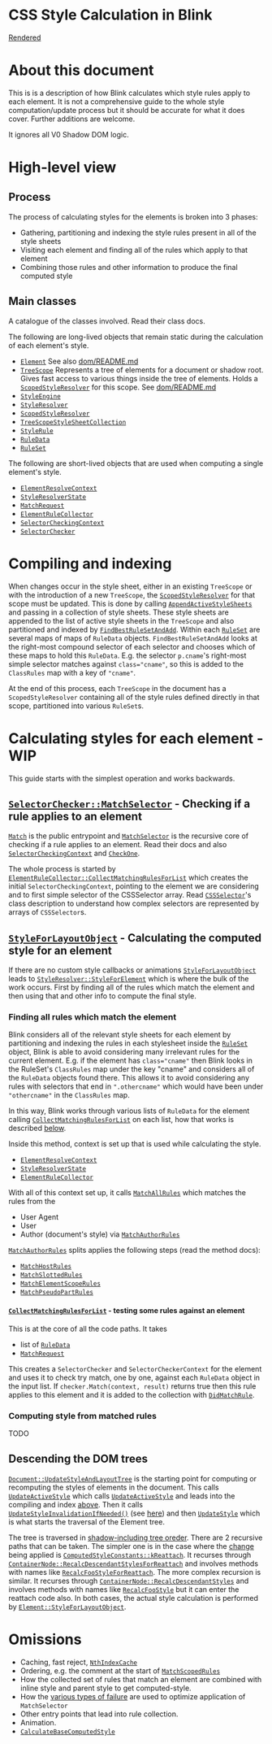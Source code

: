 # CSS Style Calculation in Blink

[Rendered](https://chromium.googlesource.com/chromium/src/+/master/third_party/blink/renderer/core/css/style-calculation.md)


# About this document

This is is a description of how Blink calculates which style rules apply to each
element. It is not a comprehensive guide to the whole style computation/update
process but it should be accurate for what it does cover. Further additions are
welcome.

It ignores all V0 Shadow DOM logic.


# High-level view


## Process

The process of calculating styles for the elements is broken into 3 phases:

*   Gathering, partitioning and indexing the style rules present in all of the
    style sheets
*   Visiting each element and finding all of the rules which apply to that
    element
*   Combining those rules and other information to produce the final computed
    style


## Main classes

A catalogue of the classes involved. Read their class docs.

The following are long-lived objects that remain static during the calculation
of each element's style.

* [`Element`](https://cs.chromium.org/?q=symbol:%5Eblink::Element$) See also
[dom/README.md](https://chromium.googlesource.com/chromium/src/+/master/third_party/blink/renderer/core/dom/README.md)
* [`TreeScope`](https://cs.chromium.org/?q=symbol:%5Eblink::TreeScope$)
Represents a tree of elements for a document or shadow root. Gives fast access
to various things inside the tree of elements. Holds a
[`ScopedStyleResolver`](https://cs.chromium.org/?q=symbol:%5Eblink::ScopedStyleResolver$)
for this scope. See
[dom/README.md](https://chromium.googlesource.com/chromium/src/+/master/third_party/blink/renderer/core/dom/README.md#treescope)
* [`StyleEngine`](https://cs.chromium.org/?q=symbol:%5Eblink::StyleEngine$)
* [`StyleResolver`](https://cs.chromium.org/?q=symbol:%5Eblink::StyleResolver$)
* [`ScopedStyleResolver`](https://cs.chromium.org/?q=symbol:%5Eblink::ScopedStyleResolver$)
* [`TreeScopeStyleSheetCollection`](https://cs.chromium.org/?q=symbol:%5Eblink::TreeScopeStyleSheetCollection$)
* [`StyleRule`](https://cs.chromium.org/?q=symbol:%5Eblink::StyleRule$)
* [`RuleData`](https://cs.chromium.org/?q=symbol:%5Eblink::RuleData$)
* [`RuleSet`](https://cs.chromium.org/?q=symbol:%5Eblink::RuleSet$)

The following are short-lived objects that are used when computing a single
element's style.

* [`ElementResolveContext`](https://cs.chromium.org/?q=symbol:%5Eblink::ElementResolveContext$)
* [`StyleResolverState`](https://cs.chromium.org/?q=symbol:%5Eblink::StyleResolverState$)
* [`MatchRequest`](https://cs.chromium.org/?q=symbol:%5Eblink::MatchRequest$)
* [`ElementRuleCollector`](https://cs.chromium.org/?q=symbol:%5Eblink::ElementRuleCollector$)
* [`SelectorCheckingContext`](https://cs.chromium.org/?q=symbol:%5Eblink::SelectorChecker::SelectorCheckingContext$)
* [`SelectorChecker`](https://cs.chromium.org/?q=symbol:%5Eblink::SelectorChecker$)

# Compiling and indexing

When changes occur in the style sheet, either in an existing `TreeScope` or with
the introduction of a new `TreeScope`, the
[`ScopedStyleResolver`](https://cs.chromium.org/?q=symbol:%5Eblink::ScopedStyleResolver$)
for that scope must be updated. This is done by calling
[`AppendActiveStyleSheets`](https://cs.chromium.org/?q=symbol:%5Eblink::ScopedStyleResolver::AppendActiveStyleSheets$)
and passing in a collection of style sheets. These style sheets are appended to
the list of active style sheets in the `TreeScope` and also partitioned and
indexed by
[`FindBestRuleSetAndAdd`](https://cs.chromium.org/?q=symbol:%5Eblink::RuleSet::FindBestRuleSetAndAdd$). Within
each [`RuleSet`](https://cs.chromium.org/?q=symbol:%5Eblink::RuleSet$) are several maps of maps of `RuleData`
objects. `FindBestRuleSetAndAdd` looks at the right-most compound selector of each
selector and chooses which of these maps to hold this `RuleData`. E.g. the
selector `p.cname`'s right-most simple selector matches against `class="cname"`,
so this is added to the `ClassRules` map with a key of `"cname"`.

At the end of this process, each `TreeScope` in the document has a `ScopedStyleResolver` containing all of the style rules defined directly in that scope, partitioned into various `RuleSet`s.


# Calculating styles for each element - WIP

This guide starts with the simplest operation and works backwards.


## [`SelectorChecker::MatchSelector`](https://cs.chromium.org/?q=symbol:%5Eblink::SelectorChecker::MatchSelector$) - Checking if a rule applies to an element

[`Match`](https://cs.chromium.org/?q=symbol:%5Eblink::SelectorChecker::Match$+file:.h$)
is the public entrypoint and
[`MatchSelector`](https://cs.chromium.org/?q=symbol:%5Eblink::SelectorChecker::MatchSelector$+file:.h$)
is the recursive core of checking if a rule applies to an element. Read their docs and also
[`SelectorCheckingContext`](https://cs.chromium.org/?q=symbol:%5Eblink::SelectorChecker::SelectorCheckingContext$)
and
[`CheckOne`](https://cs.chromium.org/?q=symbol:%5Eblink::SelectorChecker::CheckOne$+file:.h$).

The whole process is started by
[`ElementRuleCollector::CollectMatchingRulesForList`](https://cs.chromium.org/?q=symbol:%5Eblink::ElementRuleCollector::CollectMatchingRulesForList)
which creates the initial `SelectorCheckingContext`, pointing to the element we
are considering and to first simple selector of the CSSSelector array. Read
[`CSSSelector`](https://cs.chromium.org/?q=symbol:%5Eblink::CSSSelector$)'s
class description to understand how complex selectors are represented by arrays
of `CSSSelector`s.


## [`StyleForLayoutObject`](https://cs.chromium.org/?q=symbol:%5Eblink::Element::StyleForLayoutObject$) - Calculating the computed style for an element

If there are no custom style callbacks or animations
[`StyleForLayoutObject`](https://cs.chromium.org/?q=symbol:%5Eblink::Element::StyleForLayoutObject$)
leads to
[`StyleResolver::StyleForElement`](https://cs.chromium.org/?q=symbol:%5Eblink::StyleResolver::StyleForElement$)
which is where the bulk of the work occurs. First by finding all of the rules
which match the element and then using that and other info to compute the final
style.


### Finding all rules which match the element

Blink considers all of the relevant style sheets for each element by
partitioning and indexing the rules in each stylesheet inside the
[`RuleSet`](https://cs.chromium.org/?q=symbol:%5Eblink::RuleSet$) object, Blink
is able to avoid considering many irrelevant rules for the current
element. E.g. if the element has `class="cname"` then Blink looks in the
RuleSet's `ClassRules` map under the key "cname" and considers all of the
`RuleData` objects found there. This allows it to avoid considering any rules
with selectors that end in `".othercname"` which would have been under
`"othercname"` in the `ClassRules` map.

In this way, Blink works through various lists of `RuleData` for the element
calling
[`CollectMatchingRulesForList`](https://cs.chromium.org/?q=symbol:%5Eblink::ElementRuleCollector::CollectMatchingRulesForList$)
on each list, how that works is described
[below](#CollectMatchingRulesForList).

Inside this method, context is set up that is used while calculating the style.

*   [`ElementResolveContext`](https://cs.chromium.org/?q=symbol:%5Eblink::ElementResolveContext$)
*   [`StyleResolverState`](https://cs.chromium.org/?q=symbol:%5Eblink::StyleResolverState$)
*   [`ElementRuleCollector`](https://cs.chromium.org/?q=symbol:%5Eblink::ElementRuleCollector$)

With all of this context set up, it calls
[`MatchAllRules`](https://cs.chromium.org/?q=symbol:%5Eblink::StyleResolver::MatchAllRules$)
which matches the rules from the

*   User Agent
*   User
*   Author (document's style) via
    [`MatchAuthorRules`](https://cs.chromium.org/?q=symbol:%5Eblink::StyleResolver::MatchAuthorRules$)

[`MatchAuthorRules`](https://cs.chromium.org/?q=symbol:%5Eblink::StyleResolver::MatchAuthorRules$)
splits applies the following steps (read the method docs):

- [`MatchHostRules`](https://cs.chromium.org/?q=symbol:%5Eblink::MatchHostRules$)
- [`MatchSlottedRules`](https://cs.chromium.org/?q=symbol:%5Eblink::MatchSlottedRules$)
- [`MatchElementScopeRules`](https://cs.chromium.org/?q=symbol:%5Eblink::MatchElementScopeRules$)
- [`MatchPseudoPartRules`](https://cs.chromium.org/?q=symbol:%5Eblink::StyleResolver::MatchPseudoPartRules$)


#### <a name="CollectMatchingRulesForList"></a>[`CollectMatchingRulesForList`](https://cs.chromium.org/?q=symbol:%5Eblink::ElementRuleCollector::CollectMatchingRulesForList$) - testing some rules against an element

This is at the core of all the code paths. It takes

*   list of [`RuleData`](https://cs.chromium.org/?q=symbol:%5Eblink::RuleData$)
*   [`MatchRequest`](https://cs.chromium.org/?q=symbol:%5Eblink::MatchRequest$)

This creates a `SelectorChecker` and `SelectorCheckerContext` for the element
and uses it to check try match, one by one, against each `RuleData` object in
the input list. If `checker.Match(context, result)` returns true then this rule
applies to this element and it is added to the collection with
[`DidMatchRule`](https://cs.chromium.org/?q=symbol:%5Eblink::ElementRuleCollector::DidMatchRule$).


### Computing style from matched rules

TODO


## Descending the DOM trees

[`Document::UpdateStyleAndLayoutTree`](https://cs.chromium.org/?q=symbol:%5Eblink::Document::UpdateStyleAndLayoutTree$)
is the starting point for computing or recomputing the styles of elements in the
document. This calls
[`UpdateActiveStyle`](https://cs.chromium.org/?q=symbol:%5Eblink::Document::UpdateActiveStyle$)
which calls
[`UpdateActiveStyle`](https://cs.chromium.org/?q=symbol:%5Eblink::Document::UpdateActiveStyle$)
and leads into the compiling and index [above](#compiling-and-indexing). Then it
calls
[`UpdateStyleInvalidationIfNeeded()`](https://cs.chromium.org/?q=symbol:%5Eblink::Document::UpdateStyleInvalidationIfNeeded$)
(see [here](README.md#style-invalidation)) and then
[`UpdateStyle`](https://cs.chromium.org/?q=symbol:%5Eblink::Document::UpdateStyle$)
which is what starts the traversal of the Element tree.

The tree is traversed in [shadow-including tree
oreder](https://www.w3.org/TR/shadow-dom/#concept-shadow-including-tree-order). There
are 2 recursive paths that can be taken. The simpler one is in the case where
the
[change](https://chromium.googlesource.com/chromium/src/+/lkcr/third_party/blink/renderer/core/style/stylerecalc.md)
being applied is
[`ComputedStyleConstants::kReattach`](https://cs.chromium.org/?q=symbol:%5Eblink::StyleRecalcChange::kReattach$). It
recurses through
[`ContainerNode::RecalcDescendantStylesForReattach`](https://cs.chromium.org/?q=symbol:%5Eblink::ContainerNode::RecalcDescendantStylesForReattach$)
and involves methods with names like
[`RecalcFooStyleForReattach`](https://cs.chromium.org/search/?q=symbol:%5Eblink::.*::Recalc.*Styles?ForReattach$+file:dom/). The
more complex recursion is similar. It recurses through
[`ContainerNode::RecalcDescendantStyles`](https://cs.chromium.org/?q=symbol:%5Eblink::ContainerNode::RecalcDescendantStyles$)
and involves methods with names like
[`RecalcFooStyle`](https://cs.chromium.org/search/?q=symbol:%5Eblink::.*::Recalc.*Styles?$+file:dom/)
but it can enter the reattach code also. In both cases, the actual style
calculation is performed by
[`Element::StyleForLayoutObject`](https://cs.chromium.org/?q=symbol:%5Eblink::Element::StyleForLayoutObject$).


# Omissions

*   Caching, fast reject,
    [`NthIndexCache`](https://cs.chromium.org/chromium/src/third_party/blink/renderer/core/dom/nth_index_cache.h?l=36&gsn=NthIndexCache)
*   Ordering, e.g. the comment at the start of
    [`MatchScopedRules`](https://cs.chromium.org/?q=symbol:%5Eblink::StyleResolver::MatchScopedRules$)
*   How the collected set of rules that match an element are combined with
    inline style and parent style to get computed-style.
*   How the [various types of
    failure](https://cs.chromium.org/chromium/src/third_party/blink/renderer/core/css/selector_checker.h?l=153)
    are used to optimize application of `MatchSelector`
*   Other entry points that lead into rule collection.
*   Animation.
*   [`CalculateBaseComputedStyle`](https://cs.chromium.org/?q=symbol:%5Eblink::CalculateBaseComputedStyle$)
